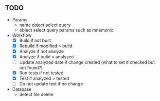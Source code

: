 ## TODO
- Params
  - name object select query
  - object select query params such as mnemonic
- Workflow
  - [x] Build if not built
  - [x] Rebuild if modified > build
  - [x] Analyze if not analyze
  - [x] Analyze if build > analyzed
  - [ ] Update analyzed date if change created (what to set if checked but not found?)
  - [x] Run tests if not tested
  - [x] Test if analyzed > tested
  - [ ] Do not update test if no change
- Database
  - detect file delete
